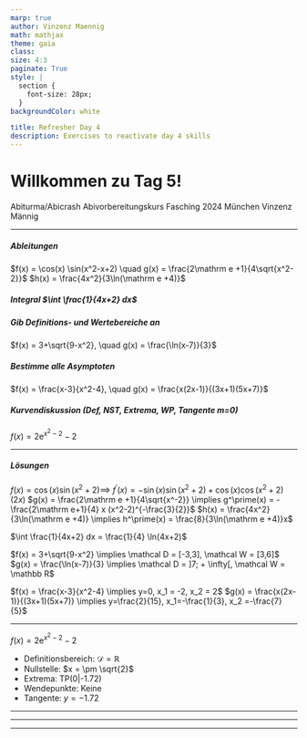 ```yaml
---
marp: true
author: Vinzenz Maennig
math: mathjax
theme: gaia
class: 
size: 4:3
paginate: True
style: |
  section {
    font-size: 28px;
  }
backgroundColor: white

title: Refresher Day 4
description: Exercises to reactivate day 4 skills
---
```

# Willkommen zu Tag 5!
Abiturma/Abicrash Abivorbereitungskurs
Fasching 2024 München
Vinzenz Männig

---
<!--header: Wiederholung Tag 5-->
<!--footer: Abiturma/Abicrash Abivorbereitungskurs | Fasching 2024 München | Vinzenz Männig-->
##### Ableitungen
$f(x) = \cos(x) \sin(x^2-x+2) \quad g(x) = \frac{2\mathrm e +1}{4\sqrt{x^2-2}}$
$h(x) = \frac{4x^2}{3\ln(\mathrm e +4)}$

##### Integral $\int \frac{1}{4x+2} dx$

##### Gib Definitions- und Wertebereiche an
$f(x) = 3+\sqrt{9-x^2}, \quad g(x) = \frac{\ln(x-7)}{3}$

##### Bestimme alle Asymptoten
$f(x) = \frac{x-3}{x^2-4}, \quad g(x) = \frac{x(2x-1)}{(3x+1)(5x+7)}$

##### Kurvendiskussion (Def, NST, Extrema, WP, Tangente m=0)
$f(x) = 2\mathrm e ^{x^2-2}-2$

---
##### Lösungen
$f(x) = \cos(x) \sin(x^2+2) \implies$ 
$f^\prime(x) = -\sin(x)\sin(x^2+2) + \cos(x) \cos(x^2+2) (2x)$
$g(x) = \frac{2\mathrm e +1}{4\sqrt{x^-2}} \implies g^\prime(x) = -\frac{2\mathrm e+1}{4} x (x^2-2)^{-\frac{3}{2}}$
$h(x) = \frac{4x^2}{3\ln(\mathrm e +4)} \implies h^\prime(x) = \frac{8}{3\ln(\mathrm e +4)}x$

$\int \frac{1}{4x+2} dx = \frac{1}{4} \ln(4x+2)$

$f(x) = 3+\sqrt{9-x^2} \implies \mathcal D = [-3,3], \mathcal W = [3,6]$
$g(x) = \frac{\ln(x-7)}{3} \implies \mathcal D = ]7; + \infty[, \mathcal W = \mathbb R$

$f(x) = \frac{x-3}{x^2-4} \implies y=0, x_1 = -2, x_2 = 2$
$g(x) = \frac{x(2x-1)}{(3x+1)(5x+7)} \implies y=\frac{2}{15}, x_1=-\frac{1}{3}, x_2 =-\frac{7}{5}$

---
$f(x) = 2\mathrm e ^{x^2-2}-2$
- Definitionsbereich: $\mathcal D = \mathbb R$
- Nullstelle: $x = \pm \sqrt{2}$
- Extrema: TP(0|-1.72)
- Wendepunkte: Keine
- Tangente: $y = -1.72$

---

---

---